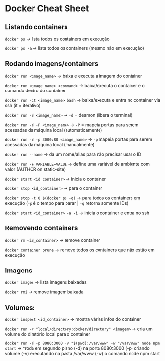 # Docker Cheat Sheet

## Listando containers

`docker ps` -> lista todos os containers em execução

`docker ps -a` -> lista todos os containers (mesmo não em execução)

## Rodando imagens/containers

`docker run <image_name>` -> baixa e executa a imagem do container

`docker run <image_name> <command>` -> baixa/executa o container e o comando dentro do container

`docker run -it <image_name> bash` -> baixa/executa e entra no container via ssh (it = iterativo)

`docker run -d <image_name>` -> `-d` = deamon (libera o terminal)

`docker run -d -P <image_name>` -> `-P` = mapeia portas para serem acessadas da máquina local (automaticamente)

`docker run -d -p 3000:80 <image_name>` -> `-p` mapeia portas para serem acessadas da máquina local (manualmente)

`docker run --name` -> da um nome/alias para não precisar usar o ID

`docker run -e VARIABLE=VALUE` -> define uma variável de ambiente com valor (AUTHOR on static-site)

`docker start <id_container>` -> inicia o container

`docker stop <id_container>` -> para o container

`docker stop -t 0 $(docker ps -q)` -> para todos os containers em execução (`-p` é o tempo para parar | `-q` retorna somente IDs)

`docker start <id_container> -a -i` -> inicia o container e entra no ssh


## Removendo containers

`docker rm <id_container>` -> remove container

`docker container prune` -> remove todos os containers que não estão em execução

## Imagens

`docker images` -> lista imagens baixadas

`docker rmi` -> remove imagem baixada

## Volumes:

`docker inspect <id_container>` -> mostra várias infos do container

`docker run -v "local/directory:docker/directory" <imagem>` -> cria um volume do diretório local para o container

`docker run -d -p 8080:3000 -v "$(pwd):/var/www" -w "/var/www" node npm start` ->
^roda em segundo plano (-d) na porta 8080:3000 (-p) criando volume (-v) executando na pasta /var/www (-w) o comando node npm start